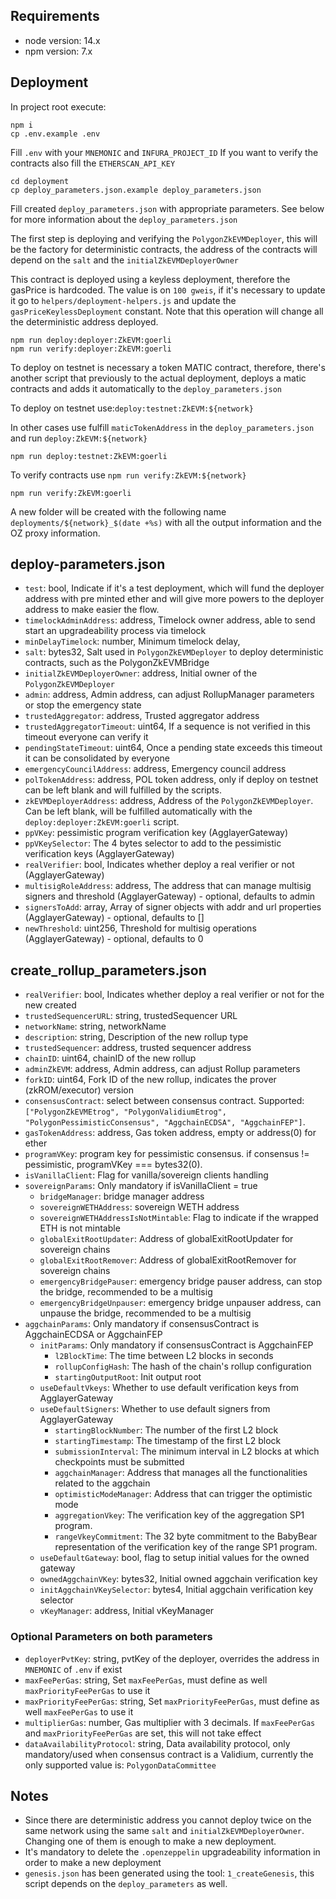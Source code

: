 ## Requirements

- node version: 14.x
- npm version: 7.x

## Deployment

In project root execute:

```
npm i
cp .env.example .env
```

Fill `.env` with your `MNEMONIC` and `INFURA_PROJECT_ID`
If you want to verify the contracts also fill the `ETHERSCAN_API_KEY`

```
cd deployment
cp deploy_parameters.json.example deploy_parameters.json
```

Fill created `deploy_parameters.json` with appropriate parameters.
See below for more information about the `deploy_parameters.json`

The first step is deploying and verifying the `PolygonZkEVMDeployer`, this will be the factory for deterministic contracts, the address of the contracts will depend on the `salt` and the `initialZkEVMDeployerOwner`

This contract is deployed using a keyless deployment, therefore the gasPrice is hardcoded.
The value is on `100 gweis`, if it's necessary to update it go to `helpers/deployment-helpers.js` and update the `gasPriceKeylessDeployment` constant.
Note that this operation will change all the deterministic address deployed.

```
npm run deploy:deployer:ZkEVM:goerli
npm run verify:deployer:ZkEVM:goerli
```

To deploy on testnet is necessary a token MATIC contract, therefore, there's another script that previously to the actual deployment, deploys a matic contracts and adds it automatically to the `deploy_parameters.json`

To deploy on testnet use:`deploy:testnet:ZkEVM:${network}`

In other cases use fulfill `maticTokenAddress` in the `deploy_parameters.json` and run `deploy:ZkEVM:${network}`

```
npm run deploy:testnet:ZkEVM:goerli

```

To verify contracts use `npm run verify:ZkEVM:${network}`

```
npm run verify:ZkEVM:goerli
```

A new folder will be created with the following name `deployments/${network}_$(date +%s)` with all the output information and the OZ proxy information.

## deploy-parameters.json

- `test`: bool, Indicate if it's a test deployment, which will fund the deployer address with pre minted ether and will give more powers to the deployer address to make easier the flow.
- `timelockAdminAddress`: address, Timelock owner address, able to send start an upgradeability process via timelock
- `minDelayTimelock`: number, Minimum timelock delay,
- `salt`: bytes32, Salt used in `PolygonZkEVMDeployer` to deploy deterministic contracts, such as the PolygonZkEVMBridge
- `initialZkEVMDeployerOwner`: address, Initial owner of the `PolygonZkEVMDeployer`
- `admin`: address, Admin address, can adjust RollupManager parameters or stop the emergency state
- `trustedAggregator`: address, Trusted aggregator address
- `trustedAggregatorTimeout`: uint64, If a sequence is not verified in this timeout everyone can verify it
- `pendingStateTimeout`: uint64, Once a pending state exceeds this timeout it can be consolidated by everyone
- `emergencyCouncilAddress`: address, Emergency council address
- `polTokenAddress`: address, POL token address, only if deploy on testnet can be left blank and will fulfilled by the scripts.
- `zkEVMDeployerAddress`: address, Address of the `PolygonZkEVMDeployer`. Can be left blank, will be fulfilled automatically with the `deploy:deployer:ZkEVM:goerli` script.
- `ppVKey`: pessimistic program verification key (AgglayerGateway)
- `ppVKeySelector`: The 4 bytes selector to add to the pessimistic verification keys (AgglayerGateway)
- `realVerifier`: bool, Indicates whether deploy a real verifier or not (AgglayerGateway)
- `multisigRoleAddress`: address, The address that can manage multisig signers and threshold (AgglayerGateway) - optional, defaults to admin
- `signersToAdd`: array, Array of signer objects with addr and url properties (AgglayerGateway) - optional, defaults to []
- `newThreshold`: uint256, Threshold for multisig operations (AgglayerGateway) - optional, defaults to 0

## create_rollup_parameters.json

- `realVerifier`: bool, Indicates whether deploy a real verifier or not for the new created
- `trustedSequencerURL`: string, trustedSequencer URL
- `networkName`: string, networkName
- `description`: string, Description of the new rollup type
- `trustedSequencer`: address, trusted sequencer address
- `chainID`: uint64, chainID of the new rollup
- `adminZkEVM`: address, Admin address, can adjust Rollup parameters
- `forkID`: uint64, Fork ID of the new rollup, indicates the prover (zkROM/executor) version
- `consensusContract`: select between consensus contract. Supported: `["PolygonZkEVMEtrog", "PolygonValidiumEtrog", "PolygonPessimisticConsensus", "AggchainECDSA", "AggchainFEP"]`.
- `gasTokenAddress`: address, Gas token address, empty or address(0) for ether
- `programVKey`: program key for pessimistic consensus. if consensus != pessimistic, programVKey === bytes32(0).
- `isVanillaClient`: Flag for vanilla/sovereign clients handling
- `sovereignParams`: Only mandatory if isVanillaClient = true
    - `bridgeManager`: bridge manager address
    - `sovereignWETHAddress`: sovereign WETH address
    - `sovereignWETHAddressIsNotMintable`: Flag to indicate if the wrapped ETH is not mintable
    - `globalExitRootUpdater`: Address of globalExitRootUpdater for sovereign chains
    - `globalExitRootRemover`: Address of globalExitRootRemover for sovereign chains
    - `emergencyBridgePauser`: emergency bridge pauser address, can stop the bridge, recommended to be a multisig
    - `emergencyBridgeUnpauser`: emergency bridge unpauser address, can unpause the bridge, recommended to be a multisig
- `aggchainParams`: Only mandatory if consensusContract is AggchainECDSA or AggchainFEP
    - `initParams`: Only mandatory if consensusContract is AggchainFEP
        - `l2BlockTime`: The time between L2 blocks in seconds
        - `rollupConfigHash`: The hash of the chain's rollup configuration
        - `startingOutputRoot`: Init output root
    - `useDefaultVkeys`: Whether to use default verification keys from AgglayerGateway
    - `useDefaultSigners`: Whether to use default signers from AgglayerGateway
        - `startingBlockNumber`: The number of the first L2 block
        - `startingTimestamp`: The timestamp of the first L2 block
        - `submissionInterval`: The minimum interval in L2 blocks at which checkpoints must be submitted
        - `aggchainManager`: Address that manages all the functionalities related to the aggchain
        - `optimisticModeManager`: Address that can trigger the optimistic mode
        - `aggregationVkey`: The verification key of the aggregation SP1 program.
        - `rangeVkeyCommitment`: The 32 byte commitment to the BabyBear representation of the verification key of the range SP1 program.
    - `useDefaultGateway`: bool, flag to setup initial values for the owned gateway
    - `ownedAggchainVKey`: bytes32, Initial owned aggchain verification key
    - `initAggchainVKeySelector`: bytes4, Initial aggchain verification key selector
    - `vKeyManager`: address, Initial vKeyManager

### Optional Parameters on both parameters

- `deployerPvtKey`: string, pvtKey of the deployer, overrides the address in `MNEMONIC` of `.env` if exist
- `maxFeePerGas`: string, Set `maxFeePerGas`, must define as well `maxPriorityFeePerGas` to use it
- `maxPriorityFeePerGas`: string, Set `maxPriorityFeePerGas`, must define as well `maxFeePerGas` to use it
- `multiplierGas`: number, Gas multiplier with 3 decimals. If `maxFeePerGas` and `maxPriorityFeePerGas` are set, this will not take effect
- `dataAvailabilityProtocol`: string, Data availability protocol, only mandatory/used when consensus contract is a Validium, currently the only supported value is: `PolygonDataCommittee`

## Notes

- Since there are deterministic address you cannot deploy twice on the same network using the same `salt` and `initialZkEVMDeployerOwner`. Changing one of them is enough to make a new deployment.
- It's mandatory to delete the `.openzeppelin` upgradeability information in order to make a new deployment
- `genesis.json` has been generated using the tool: `1_createGenesis`, this script depends on the `deploy_parameters` as well.
